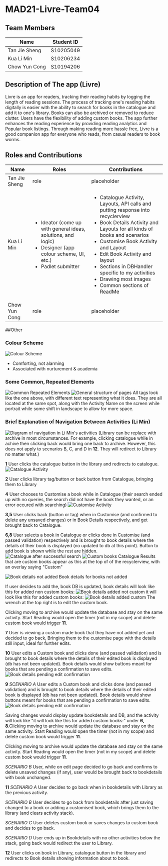 # MAD21-Livre-Team04

## Team Members

| Name | Student ID |
|-|-|
| Tan Jie Sheng | S10205049 |
| Kua Li Min | S10206234 |
| Chow Yun Cong | S10194206 |

## Description of The app (Livre)

Livre is an app for readers, tracking their reading habits by logging the length of reading sessions. The process of tracking one's reading habits digitally is easier with the ability to search for books in the catalogue and add it to one's library. Books can also be archived or removed to reduce clutter. Users have the flexibility of adding custom books. The app further enhances the reading experience by providing reading analytics and Popular book listings. Through making reading more hassle free, Livre is a good companion app for everyone who reads, from casual readers to book worms.

## Roles and Contributions

| Name | Roles | Contributions |
|-|-|-|
| Tan Jie Sheng | role | placeholder |
| Kua Li Min | <ul><li>Ideator (come up with general ideas, solutions, and logic)</li><li>Designer (app colour scheme, UI, etc.)</li><li>Padlet submitter</li></ul> | <ul><li>Catalogue Activity, Layouts, API calls and putting response into recyclerview</li><li>Book Details Activity and Layouts for all kinds of books and scenarios</li><li>Customise Book Activity and Layout</li><li>Edit Book Activity and layout</li><li>Sections in DBHandler specific to my activities</li><li>Drawing most images</li><li>Common sections of ReadMe</li></ul> |
| Chow Yun Cong | role | placeholder |

##Other

### Colour Scheme
![Colour Scheme](https://user-images.githubusercontent.com/72980567/127611667-19a48fb0-dba0-4dff-a1d2-33d1da013c7f.png)
- Comforting, not alarming
- Associated with nurturement & academia

### Some Common, Repeated Elements
![Common Repeated Elements](https://user-images.githubusercontent.com/72980567/127612422-c2a40495-d836-4a8f-b335-17176cdc1f14.png)
![General structure of pages](https://user-images.githubusercontent.com/72980567/127616397-050a5477-311b-4811-951c-d468223ba686.png)
All tags look like the one above, with different text representing what it does. They are all located at the same spot, along with the Activity Name on the screen while portrait while some shift in landscape to allow for more space.


### Brief Explanation of Navigation Between Activities (Li Min)

![Diagram of navigation in Li Min's activities](https://user-images.githubusercontent.com/72980567/127614329-7c791051-02b0-481a-a7b1-5a6376b2c898.png)
(Library can be replace with archive in most circumstances. For example, clicking catalogue while in achive then clicking back would bring one back to archive. However, this does not apply to scenarios B, C, and D in **12**. They will redirect to Library no matter what.)


**1**
User clicks the catalogue button in the library and redirects to catalogue.
![Catalogue Activity](https://user-images.githubusercontent.com/72980567/127615065-8ada1373-efd0-4777-9570-b1b4007d36f0.png)

**2**
User clicks library tag/button or back button from Catalogue, bringing them to Library

**4**
User chooses to Customise a book while in Catalogue (their search ended up with no queries, the search did not have the book they wanted, or an error occured with searching)
![Customise Activity](https://user-images.githubusercontent.com/72980567/127615722-950e3d84-55bb-4893-8882-d1976cd42fad.png)

**3,5**
User clicks back (button or tag) when in Customise (and confirmed to delete any unsaved changes) or in Book Details respectively, and get brought back to Catalogue.

**6,8**
User selects a book in Catalogue or clicks done in Customise (and passed validation) respectively and is brought to book details where the details of their book is displayed (no updated to db at this point). Button to add book is shown while the rest are hidden.
![Catalogue after successful search](https://user-images.githubusercontent.com/72980567/127618246-092b7ec7-8a47-4f07-bec7-fdeee4bd51a8.png)
![Custom books Catalogue](https://user-images.githubusercontent.com/72980567/127620153-3cf548b8-8ad2-4812-8dd4-a509090a916b.png)
Results that are custom books appear as this at the top of of the recyclerview, with an overlay saying "Custom"

![Book details not added](https://user-images.githubusercontent.com/72980567/127618710-057aa75f-f16a-413a-8ca2-f5ec4c01fd7b.png)
Book details for books not added

If user decides to add the, book DB is updated, book details will look like this for added non custom books:
![Book details added not custom](https://user-images.githubusercontent.com/72980567/127619905-64187ad2-0196-42ad-8dcf-0ca3aafa60c2.png)
it will look like this for added custom books:
![Book details added custom](https://user-images.githubusercontent.com/72980567/127620509-4a4e04b4-fa9f-4b61-a7fb-6824751385f2.png)
The wrench at the top right is to edit the custom book.

Clicking moving to archive would update the database and stay on the same activity. Start Reading would open the timer (not in my scope) and delete custom book would trigger **11**.

**7**
User is viewing a custom made book that they have not added yet and decided to go back, Bringing them to the customise page with the details still input, ideal for further edits.

**10**
User edits a Custom book and clicks done (and passed validation) and is brought to book details where the details of their edited book is displayed (db has not been updated).
Book details would show buttons meant for books that are pending a confirmation to save edits.
![Book details pending edit confirmation](https://user-images.githubusercontent.com/72980567/127622511-9fea1028-84ea-4c7d-9afd-3b1deee1d2cf.png)

**9**
*SCENARIO A*
User edits a Custom book and clicks done (and passed validation) and is brought to book details where the details of their edited book is displayed (db has not been updated).
Book details would show buttons meant for books that are pending a confirmation to save edits.
![Book details pending edit confirmation](https://user-images.githubusercontent.com/72980567/127622511-9fea1028-84ea-4c7d-9afd-3b1deee1d2cf.png)

Saving changes would display update bookdetails and DB, and the activity will look like "it will look like this for added custom books:" under **6, 8**.Clicking moving to archive would update the database and stay on the same activity. Start Reading would open the timer (not in my scope) and delete custom book would trigger **11**.

Clicking moving to archive would update the database and stay on the same activity. Start Reading would open the timer (not in my scope) and delete custom book would trigger **11**.

*SCENARIO B*
User, while on edit page decided to go back and confirms to delete unsaved changes (if any), user would be brought back to bookdetails with book unchanged.

**11**
*SCENARIO A*
User decides to go back when in bookdetails with Library as the previous activity.

*SCENARIO B*
User decides to go back from bookdetails after just saving changed to a book or adding a customised book, which brings them to the library (and clears activity stack).

*SCENARIO C*
User deletes custom book or saves changes to custom book and decides to go back.

*SCENARIO D*
User ends up in Bookdetails with no other activities below the stack, going back would redirect the user to Library.

**12**
User clicks on book in Library, catalogue button in the library and redirects to Book details showing information about to book.


